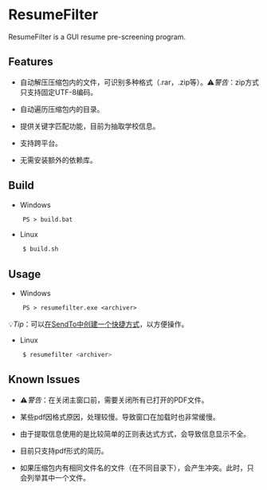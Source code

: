 # ResumeFilter

ResumeFilter is a GUI resume pre-screening program.

## Features

- 自动解压压缩包内的文件，可识别多种格式（.rar，.zip等）。⚠️*警告*：zip方式只支持固定UTF-8编码。

- 自动遍历压缩包内的目录。

- 提供关键字匹配功能，目前为抽取学校信息。

- 支持跨平台。

- 无需安装额外的依赖库。

## Build

- Windows

```ps
    PS > build.bat
```

- Linux

```bash
    $ build.sh
```

## Usage

- Windows

```ps
    PS > resumefilter.exe <archiver>
```

💡*Tip*：可以[在SendTo中创建一个快捷方式](https://devblogs.microsoft.com/oldnewthing/20170403-00/?p=95885)，以方便操作。

- Linux

```bash
    $ resumefilter <archiver>
```

## Known Issues

- ⚠️*警告*：在关闭主窗口前，需要关闭所有已打开的PDF文件。

- 某些pdf因格式原因，处理较慢。导致窗口在加载时也非常缓慢。

- 由于提取信息使用的是比较简单的正则表达式方式，会导致信息显示不全。

- 目前只支持pdf形式的简历。

- 如果压缩包内有相同文件名的文件（在不同目录下），会产生冲突。此时，只会列举其中一个文件。